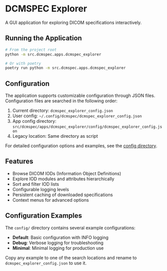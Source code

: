 # DCMSPEC Explorer

A GUI application for exploring DICOM specifications interactively.

## Running the Application

```bash
# From the project root
python -m src.dcmspec.apps.dcmspec_explorer

# Or with poetry
poetry run python -m src.dcmspec.apps.dcmspec_explorer
```

## Configuration

The application supports customizable configuration through JSON files. Configuration files are searched in the following order:

1. Current directory: `dcmspec_explorer_config.json`
2. User config: `~/.config/dcmspec/dcmspec_explorer_config.json`
3. App config directory: `src/dcmspec/apps/dcmspec_explorer/config/dcmspec_explorer_config.json`
4. Legacy location: Same directory as script

For detailed configuration options and examples, see the [config directory](config/README.md).

## Features

- Browse DICOM IODs (Information Object Definitions)
- Explore IOD modules and attributes hierarchically
- Sort and filter IOD lists
- Configurable logging levels
- Persistent caching of downloaded specifications
- Context menus for advanced options

## Configuration Examples

The `config/` directory contains several example configurations:

- **Default**: Basic configuration with INFO logging
- **Debug**: Verbose logging for troubleshooting
- **Minimal**: Minimal logging for production use

Copy any example to one of the search locations and rename to `dcmspec_explorer_config.json` to use it.
